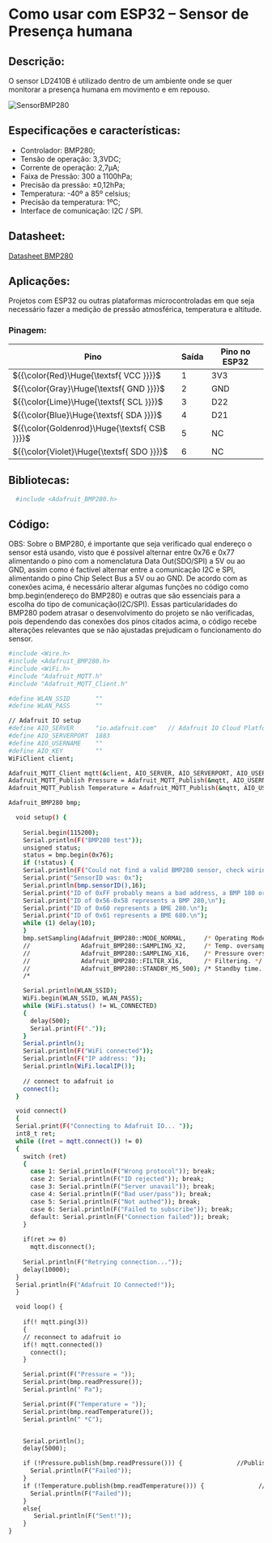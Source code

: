 
# Como usar com ESP32 – Sensor de Presença humana

## Descrição:

O sensor LD2410B é utilizado dentro de um ambiente onde se quer monitorar a presença humana em movimento e em repouso.


![SensorBMP280](./BMP280.jpg)

## Especificações e características:

 - Controlador: BMP280;
 - Tensão de operação: 3,3VDC;
 - Corrente de operação: 2,7µA;
 - Faixa de Pressão: 300 a 1100hPa;
 - Precisão da pressão: ±0,12hPa;
 - Temperatura: -40º a 85º celsius;
 - Precisão da temperatura: 1ºC;
 - Interface de comunicação: I2C / SPI.

## Datasheet:

[Datasheet BMP280](https://github.com/JulioAmaral007/Biodigestor/blob/main/Sensores/Sensor-BMP280/Datasheet%20BMP280.pdf)

## Aplicações:

Projetos com ESP32 ou outras plataformas microcontroladas em que seja necessário fazer a medição de pressão atmosférica, temperatura e altitude.

### Pinagem:

| Pino          | Saída      | Pino no ESP32          |
| ------------- | ---------- | ---------------------- |
| ${{\color{Red}\Huge{\textsf{  VCC \}}}}\$      | 1          | 3V3 |
| ${{\color{Gray}\Huge{\textsf{  GND \}}}}\$      | 2         | GND   |
| ${{\color{Lime}\Huge{\textsf{  SCL \}}}}\$       | 3         | D22      |
| ${{\color{Blue}\Huge{\textsf{  SDA \}}}}\$        | 4         | D21       |
| ${{\color{Goldenrod}\Huge{\textsf{  CSB \}}}}\$         | 5         | NC           |
| ${{\color{Violet}\Huge{\textsf{  SDO \}}}}\$         | 6         | NC           |

## Bibliotecas:

```bash 
  #include <Adafruit_BMP280.h>
```

## Código:

OBS: Sobre o BMP280, é importante que seja verificado qual endereço o sensor está usando, visto que é possível alternar entre 0x76 e 0x77 alimentando o pino com a nomenclatura Data Out(SDO/SPI) a 5V ou ao GND, assim como é factível alternar entre a comunicação I2C e SPI, alimentando o pino Chip Select Bus a 5V ou ao GND. De acordo com as conexões acima, é necessário alterar algumas funções no código como bmp.begin(endereço do BMP280) e outras que são essenciais para a escolha do tipo de comunicação(I2C/SPI). Essas particularidades do BMP280 podem atrasar o desenvolvimento do projeto se não verificadas, pois dependendo das conexões dos pinos citados acima, o código recebe alterações relevantes que se não ajustadas prejudicam o funcionamento do sensor.

```bash
#include <Wire.h>
#include <Adafruit_BMP280.h>
#include <WiFi.h>
#include "Adafruit_MQTT.h"
#include "Adafruit_MQTT_Client.h"

#define WLAN_SSID       ""
#define WLAN_PASS       ""

// Adafruit IO setup
#define AIO_SERVER      "io.adafruit.com"   // Adafruit IO Cloud Platform server for IoT
#define AIO_SERVERPORT  1883
#define AIO_USERNAME    ""
#define AIO_KEY         ""
WiFiClient client;

Adafruit_MQTT_Client mqtt(&client, AIO_SERVER, AIO_SERVERPORT, AIO_USERNAME, AIO_KEY);
Adafruit_MQTT_Publish Pressure = Adafruit_MQTT_Publish(&mqtt, AIO_USERNAME "/feeds/Pressure01");
Adafruit_MQTT_Publish Temperature = Adafruit_MQTT_Publish(&mqtt, AIO_USERNAME "/feeds/Temperature");

Adafruit_BMP280 bmp;

  void setup() {
    
    Serial.begin(115200);
    Serial.println(F("BMP280 test"));
    unsigned status;
    status = bmp.begin(0x76);
    if (!status) {
    Serial.println(F("Could not find a valid BMP280 sensor, check wiring or try a different address!"));
    Serial.print("SensorID was: 0x"); 
    Serial.println(bmp.sensorID(),16);
    Serial.print("ID of 0xFF probably means a bad address, a BMP 180 or BMP 085\n");
    Serial.print("ID of 0x56-0x58 represents a BMP 280,\n");
    Serial.print("ID of 0x60 represents a BME 280.\n");
    Serial.print("ID of 0x61 represents a BME 680.\n");
    while (1) delay(10);
    }
    bmp.setSampling(Adafruit_BMP280::MODE_NORMAL,     /* Operating Mode. */
    //              Adafruit_BMP280::SAMPLING_X2,     /* Temp. oversampling */
    //              Adafruit_BMP280::SAMPLING_X16,    /* Pressure oversampling */
    //              Adafruit_BMP280::FILTER_X16,      /* Filtering. */
    //              Adafruit_BMP280::STANDBY_MS_500); /* Standby time. */
    /*

    Serial.println(WLAN_SSID);
    WiFi.begin(WLAN_SSID, WLAN_PASS);
    while (WiFi.status() != WL_CONNECTED)
    {
      delay(500);
      Serial.print(F("."));
    }
    Serial.println();
    Serial.println(F("WiFi connected"));
    Serial.println(F("IP address: "));
    Serial.println(WiFi.localIP());
 
    // connect to adafruit io
    connect();
  }

  void connect()
  {
  Serial.print(F("Connecting to Adafruit IO... "));
  int8_t ret;
  while ((ret = mqtt.connect()) != 0)
  {
    switch (ret)
    {
      case 1: Serial.println(F("Wrong protocol")); break;
      case 2: Serial.println(F("ID rejected")); break;
      case 3: Serial.println(F("Server unavail")); break;
      case 4: Serial.println(F("Bad user/pass")); break;
      case 5: Serial.println(F("Not authed")); break;
      case 6: Serial.println(F("Failed to subscribe")); break;
      default: Serial.println(F("Connection failed")); break;
    }
 
    if(ret >= 0)
      mqtt.disconnect();
 
    Serial.println(F("Retrying connection..."));
    delay(10000);
  }
  Serial.println(F("Adafruit IO Connected!"));
  }

  void loop() {
    
    if(! mqtt.ping(3))
    {
    // reconnect to adafruit io
    if(! mqtt.connected())
      connect();
    }

    Serial.print(F("Pressure = "));
    Serial.print(bmp.readPressure());
    Serial.println(" Pa");

    Serial.print(F("Temperature = "));
    Serial.print(bmp.readTemperature());
    Serial.println(" *C");


    Serial.println();
    delay(5000);

    if (!Pressure.publish(bmp.readPressure())) {               //Publish Temperature data to Adafruit
      Serial.println(F("Failed"));
    }
    if (!Temperature.publish(bmp.readTemperature())) {               //Publish Temperature data to Adafruit
      Serial.println(F("Failed"));
    }
    else{
       Serial.println(F("Sent!"));
    } 
}
```
